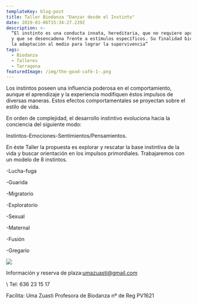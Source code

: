 ```yaml
---
templateKey: blog-post
title: Taller Biodanza "Danzar desde el Instinto"
date: 2019-01-06T15:34:27.239Z
description: >-
  “El instinto es una conducta innata, hereditaria, que no requiere aprendizaje
  y que se desencadena frente a estímulos específicos. Su finalidad biológica es
  la adaptación al medio para lograr la supervivencia”
tags:
  - Biodanza
  - Talleres
  - Tarragona
featuredImage: /img/the-good-café-1-.png
---
```



Los instintos poseen una influencia poderosa en el comportamiento, aunque el aprendizaje y la experiencia modifiquen éstos impulsos de diversas maneras. Estos efectos comportamentales se proyectan sobre el estilo de vida.



En orden de complejidad, el desarrollo instintivo evoluciona hacia la conciencia del siguiente modo:



Instintos-Emociones-Sentimientos/Pensamientos.



En éste Taller la propuesta es explorar y rescatar la base instintiva de la vida y buscar orientación en los impulsos primordiales. Trabajaremos con un modelo de 8 instintos.

\-Lucha-fuga

\-Guarida

\-Migratorio

\-Exploratorio

\-Sexual

\-Maternal

\-Fusión

\-Gregario

![](/img/the-good-café-1-.png)

Información y reserva de plaza:umazuasti@gmail.com

\    Tel: 636 23 15 17

Facilita: Uma Zuasti Profesora de Biodanza nº de Reg PV1621
